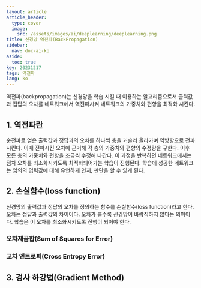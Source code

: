 ```yaml
---
layout: article
article_header:
  type: cover
  image:
    src: /assets/images/ai/deeplearning/deeplearning.png
title: 신경망 역전파(BackPropagation)
sidebar:
  nav: doc-ai-ko
aside:
  toc: true
key: 20231217
tags: 역전파
lang: ko
---
```

역전파(backpropagation)는 신경망을 학습 시킬 때 이용하는 알고리즘으로서 출력값과 접답의 오차를 네트워크에서 역전파시켜 네트워크의 가중치와 편향을 최적화 시킨다.
<!--more-->

## 1. 역전파란
순전파로 얻은 출력값과 정답과의 오차를 하나씩 층을 거슬러 올라가며 역방향으로 전파시킨다. 이때 전파시킨 오차에 근거해 각 층의 가중치와 편향의 수정량을 구한다.
이후 모든 층의 가중치와 편향을 조금씩 수정해 나간다. 이 과정을 반복하면 네트워크에서는 점차 오차를 최소화시키도록 최적화되어가는 학습이 진행된다.
학습에 성공한 네트워크는 임의의 입력값에 대해 유연하게 인지, 판단을 할 수 있게 된다.

## 2. 손실함수(loss function)
신경망의 출력값과 정답의 오차를 정의하는 함수를 손실함수(loss function)라고 한다. 오차는 정답과 출력값의 차이이다. 오차가 클수록 신경망이 바람직하지 않다는 의미이다.
학습은 이 오차를 최소화시키도록 진행이 되어야 한다.

### 오차제곱합(Sum of Squares for Error)

### 교차 엔트로피(Cross Entropy Error)

## 3. 경사 하강법(Gradient Method)
